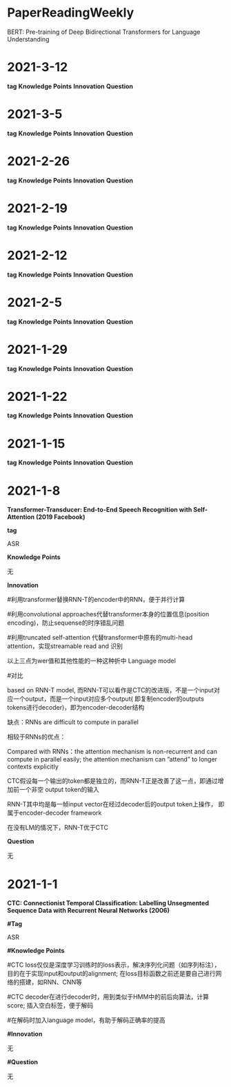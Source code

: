 # PaperReadingWeekly




BERT: Pre-training of Deep Bidirectional Transformers for Language Understanding
# 2021-3-12

**tag**
**Knowledge Points**
**Innovation**
**Question**

# 2021-3-5

**tag**
**Knowledge Points**
**Innovation**
**Question**

# 2021-2-26

**tag**
**Knowledge Points**
**Innovation**
**Question**

# 2021-2-19

**tag**
**Knowledge Points**
**Innovation**
**Question**


# 2021-2-12

**tag**
**Knowledge Points**
**Innovation**
**Question**

# 2021-2-5

**tag**
**Knowledge Points**
**Innovation**
**Question**

# 2021-1-29

**tag**
**Knowledge Points**
**Innovation**
**Question**

# 2021-1-22

**tag**
**Knowledge Points**
**Innovation**
**Question**

# 2021-1-15

**tag**
**Knowledge Points**
**Innovation**
**Question**

# 2021-1-8

**Transformer-Transducer: End-to-End Speech Recognition with Self-Attention (2019 Facebook)**

**tag**

ASR

**Knowledge Points**

无

**Innovation**

#利用transformer替换RNN-T的encoder中的RNN，便于并行计算

#利用convolutional approaches代替transformer本身的位置信息(position encoding)，防止sequense的时序错乱问题

#利用truncated self-attention 代替transformer中原有的multi-head attention，实现streamable read and 识别

以上三点为wer值和其他性能的一种这种折中 Language model

#对比

based on RNN-T model, 而RNN-T可以看作是CTC的改进版，不是一个input对应一个output，而是一个input对应多个output( 即复制encoder的outputs tokens进行decoder)，即为encoder-decoder结构

缺点：RNNs are difficult to compute in parallel

相较于RNNs的优点：

Compared with RNNs：the attention mechanism is non-recurrent and can compute in parallel easily; the attention mechanism can ”attend” to longer contexts explicitly

CTC假设每一个输出的token都是独立的，而RNN-T正是改善了这一点，即通过增加前一个非空 output token的输入

RNN-T其中均是每一帧input vector在经过decoder后的output token上操作， 即属于encoder-decoder framework

在没有LM的情况下，RNN-T优于CTC

**Question**

无

# 2021-1-1

**CTC: Connectionist Temporal Classification: Labelling Unsegmented Sequence Data with Recurrent Neural Networks (2006)**

**#Tag**

ASR

**#Knowledge Points**

#CTC loss仅仅是深度学习训练时的loss表示，解决序列化问题（如序列标注），目的在于实现input和output的alignment; 在loss目标函数之前还是要自己进行网络的搭建，如RNN、CNN等

#CTC decoder在进行decoder时，用到类似于HMM中的前后向算法，计算score; 插入空白标签，便于解码

#在解码时加入language model，有助于解码正确率的提高

**#Innovation**

无

**#Question**

无


